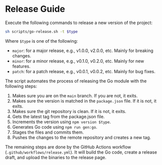 # Release Guide

Execute the following commands to release a new version of the project:

```bash
sh scripts/go-release.sh -t $type
```

Where `$type` is one of the following:

- `major`: for a major release, e.g., v1.0.0, v2.0.0, etc. Mainly for breaking changes.
- `minor`: for a minor release, e.g., v0.1.0, v0.2.0, etc. Mainly for new features.
- `patch`: for a patch release, e.g., v0.0.1, v0.0.2, etc. Mainly for bug fixes.

The script automates the process of releasing the Go module with the following steps:

1. Makes sure you are on the `main` branch. If you are not, it exits.
2. Makes sure the version is matched in the `package.json` file. If it is not, it exits.
3. Makes sure the git repository is clean. If it is not, it exits.
4. Gets the latest tag from the package.json file.
5. Increments the version using `npm version $type`.
6. Generates Go code using `npm run gen:go`.
7. Stages the files and commits them.
8. Pushes the changes to the remote repository and creates a new tag.

The remaining steps are done by the GitHub Actions workflow (`.github/workflows/release.yml`). It will build the Go code, create a release draft, and upload the binaries to the release page.